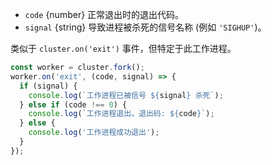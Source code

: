 <!-- YAML
added: v0.11.2
-->

* `code` {number} 正常退出时的退出代码。
* `signal` {string} 导致进程被杀死的信号名称 (例如 `'SIGHUP'`)。

类似于 `cluster.on('exit')` 事件，但特定于此工作进程。 

```js
const worker = cluster.fork();
worker.on('exit', (code, signal) => {
  if (signal) {
    console.log(`工作进程已被信号 ${signal} 杀死`);
  } else if (code !== 0) {
    console.log(`工作进程退出，退出码: ${code}`);
  } else {
    console.log('工作进程成功退出');
  }
});
```

